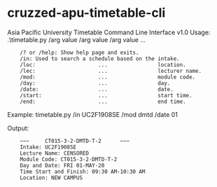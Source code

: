 # cruzzed-apu-timetable-cli
Asia Pacific University Timetable Command Line Interface v1.0
Usage: .\\timetable.py /arg value /arg value /arg value ...

        /? or /help: Show help page and exits.
        /in: Used to search a schedule based on the intake.
        /loc:                    ...                location.
        /lec:                    ...                lecturer name.
        /mod:                    ...                module code.
        /day:                    ...                day.
        /date:                   ...                date.
        /start:                  ...                start time.
        /end:                    ...                end time.

Example: timetable.py /in UC2F1908SE /mod dmtd /date 01

Output:  

        ~~~     CT015-3-2-DMTD-T-2      ~~~
        Intake: UC2F1908SE
        Lecture Name: CENSORED
        Module Code: CT015-3-2-DMTD-T-2
        Day and Date: FRI 01-MAY-20
        Time Start and Finish: 09:30 AM-10:30 AM
        Location: NEW CAMPUS
